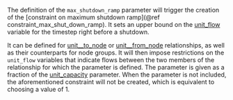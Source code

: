 The definition of the `max_shutdown_ramp` parameter will trigger the creation of the [constraint on maximum shutdown ramp](@ref constraint_max_shut_down_ramp). It sets an upper bound on the [unit\_flow](@ref) variable for the timestep right before a shutdown.

It can be defined for [unit__to_node](@ref) or [unit__from_node](@ref) relationships, as well as their counterparts for node groups. It will then impose restrictions on the `unit_flow` variables that indicate flows between the two members of the relationship for which the parameter is defined. The parameter is given as a fraction of the [unit\_capacity](@ref) parameter. When the parameter is not included, the aforementioned constraint will not be created, which is equivalent to choosing a value of 1.
